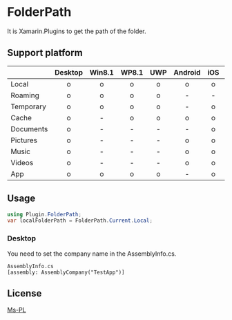 # FolderPath

It is Xamarin.Plugins to get the path of the folder.

## Support platform

||Desktop|Win8.1|WP8.1|UWP|Android|iOS|Mac|
| --- |:---:|:---:|:---:|:---:|:---:|:---:|:---:|
|Local    |o|o|o|o|o|o|o|
|Roaming  |o|o|o|o|-|-|-|
|Temporary|o|o|o|o|-|o|o|
|Cache    |o|-|o|o|o|o|o|
|Documents|o|-|-|-|-|o|o|
|Pictures |o|-|-|-|o|o|o|
|Music    |o|-|-|-|o|o|o|
|Videos   |o|-|-|-|o|o|o|
|App      |o|o|o|o|-|o|o|

## Usage

```C#
using Plugin.FolderPath;
var localFolderPath = FolderPath.Current.Local;
```

### Desktop

You need to set the company name in the AssemblyInfo.cs.

```
AssemblyInfo.cs
[assembly: AssemblyCompany("TestApp")]
```

## License

[Ms-PL](https://msdn.microsoft.com/library/gg592960.aspx "Ms-PL")
